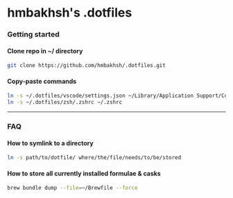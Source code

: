 # hmbakhsh's .dotfiles

### Getting started
#### Clone repo in ~/ directory
```bash
git clone https://github.com/hmbakhsh/.dotfiles.git
```

#### Copy-paste commands
```bash
ln -s ~/.dotfiles/vscode/settings.json ~/Library/Application Support/Code/User/settings.json
ln -s ~/.dotfiles/zsh/.zshrc ~/.zshrc
```
---
### FAQ
#### How to symlink to a directory
```bash
ln -s path/to/dotfile/ where/the/file/needs/to/be/stored
```

#### How to store all currently installed formulae & casks
```bash
brew bundle dump --file=~/Brewfile --force
```
